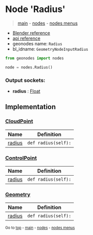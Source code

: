 # Node 'Radius'

> [main](../structure.md) - [nodes](nodes.md) - [nodes menus](nodes_menus.md)

- [Blender reference](https://docs.blender.org/manual/en/latest/modeling/geometry_nodes/input/radius.html)
- [api reference](https://docs.blender.org/api/current/bpy.types.GeometryNodeInputRadius.html)
- geonodes name: `Radius`
- bl_idname: `GeometryNodeInputRadius`

```python
from geonodes import nodes

node = nodes.Radius()
```

### Output sockets:

- **radius** : [Float](Float.md)

## Implementation

### [CloudPoint](CloudPoint.md)

| Name | Definition |
|------|------------|
 | [radius](CloudPoint.md#radius-property) | `def radius(self):` |

### [ControlPoint](ControlPoint.md)

| Name | Definition |
|------|------------|
 | [radius](ControlPoint.md#radius-property) | `def radius(self):` |

### [Geometry](Geometry.md)

| Name | Definition |
|------|------------|
 | [radius](Geometry.md#radius-property) | `def radius(self):` |

<sub>Go to [top](#node-Radius) - [main](../structure.md) - [nodes](nodes.md) - [nodes menus](nodes_menus.md)</sub>

